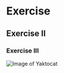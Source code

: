 # Exercise

## Exercise II

### Exercise III

![Image of Yaktocat](https://octodex.github.com/images/yaktocat.png)
